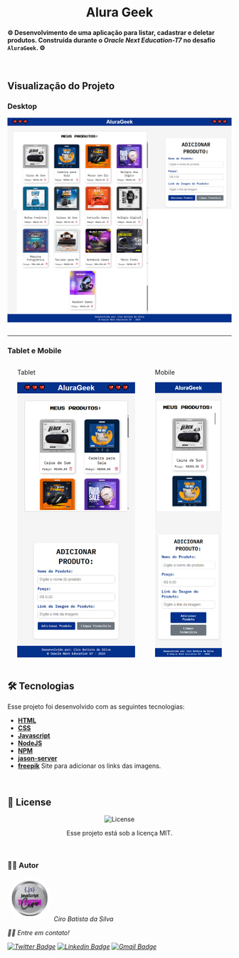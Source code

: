 <h1 align="center"> Alura Geek </h1>

#### ⚙️ Desenvolvimento de uma aplicação para listar, cadastrar e deletar produtos. Construída durante o <em>Oracle Next Education-T7</em> no desafio `AluraGeek`. ⚙️

<br>

## Visualização do Projeto

### Desktop
![Desktop](.github/Challenge-Alura-Geek-Home.png)

---

### Tablet e Mobile
<div style="display: flex; justify-content: space-around;">
  <div>
    <p>Tablet</p>
    <img src=".github/Challenge-Alura-Geek-Tablet.png" width="265px">
  </div>
  <div style="display: flex; flex-direction: column;">
    <p>Mobile</p>
    <img src=".github/Challenge-Alura-Geek-Mobile1.png" width="150px">
    <img src=".github/Challenge-Alura-Geek-Mobile2.png" width="150px">
  </div>
</div>

<br>

## 🛠 Tecnologias

Esse projeto foi desenvolvido com as seguintes tecnologias:

- **[HTML](https://developer.mozilla.org/pt-BR/docs/Web/HTML)**
- **[CSS](https://developer.mozilla.org/pt-BR/docs/Web/CSS/CSS_flexible_box_layout/Basic_concepts_of_flexbox)**
- **[Javascript](https://developer.mozilla.org/pt-BR/docs/Web/JavaScript)**
- **[NodeJS](https://nodejs.org/en)**
- **[NPM](https://www.npmjs.com/)**
- **[jason-server](https://www.npmjs.com/package/json-server)**
- **[freepik](https://br.freepik.com/search?file_type=jpg&format=search&last_filter=page&last_value=2&orientation=square&page=2&query=Produtos&selection=1#uuid=8653c9cb-d531-4f51-b602-9b227b959bb4)** Site para adicionar os links das imagens.

<br>

## 📝 License

<p align="center">
  <img alt="License" src="https://img.shields.io/static/v1?label=license&message=MIT&color=49AA26&labelColor=000000">
</p>
<p align="center">Esse projeto está sob a licença MIT.</p>

<br>

### 👨‍💻 Autor

 <img style="border-radius: 50%;" src="./public/TI-System.png" width="100px;" alt=""/>
 <em>Ciro Batista da Silva<em>
 
 <br/>

 <p>👋🏽 Entre em contato!</p>

[![Twitter Badge](https://img.shields.io/badge/-@CiroSilva2020-1ca0f1?style=flat-square&labelColor=1ca0f1&logo=twitter&logoColor=white&link=https://twitter.com/CiroSilva2020)](https://twitter.com/CiroSilva2020) [![Linkedin Badge](https://img.shields.io/badge/-Ciro-blue?style=flat-square&logo=Linkedin&logoColor=white&link=https://www.linkedin.com/in/ciro-batista-da-silva-8b6838205/)](https://www.linkedin.com/in/ciro-batista-da-silva-8b6838205/)
[![Gmail Badge](https://img.shields.io/badge/-cirofight@gmail.com-c14438?style=flat-square&logo=Gmail&logoColor=white&link=mailto:cirofight@gmail.com)](mailto:cirofight@gmail.com)
